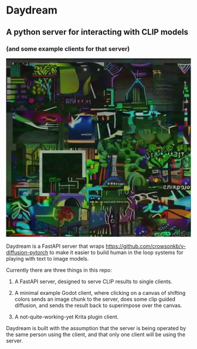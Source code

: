 # Daydream
## A python server for interacting with CLIP models
### (and some example clients for that server)

![Godot client after a whole lot of CLIP](https://github.com/simonmnash/daydream_api/blob/main/examples/512.jpg)

Daydream is a FastAPI server that wraps https://github.com/crowsonkb/v-diffusion-pytorch to make it easier to build human in the loop systems for playing with text to image models.

Currently there are three things in this repo:

1) A FastAPI server, designed to serve CLIP results to single clients. 

2) A minimal example Godot client, where clicking on a canvas of shifting colors sends an image chunk to the server, does some clip guided diffusion, and sends the result back to superimpose over the canvas.

3) A not-quite-working-yet Krita plugin client.

Daydream is built with the assumption that the server is being operated by the same person using the client, and that only one client will be using the server.

